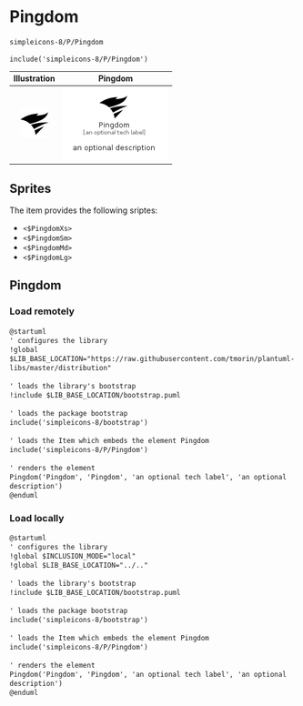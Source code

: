 # Pingdom


```text
simpleicons-8/P/Pingdom
```

```text
include('simpleicons-8/P/Pingdom')
```



| Illustration | Pingdom |
| :---: | :---: |
| ![illustration for Illustration](../../simpleicons-8/P/Pingdom.png) | ![illustration for Pingdom](../../simpleicons-8/P/Pingdom.Local.png) |



## Sprites
The item provides the following sriptes:

- `<$PingdomXs>`
- `<$PingdomSm>`
- `<$PingdomMd>`
- `<$PingdomLg>`





## Pingdom

### Load remotely
```plantuml
@startuml
' configures the library
!global $LIB_BASE_LOCATION="https://raw.githubusercontent.com/tmorin/plantuml-libs/master/distribution"

' loads the library's bootstrap
!include $LIB_BASE_LOCATION/bootstrap.puml

' loads the package bootstrap
include('simpleicons-8/bootstrap')

' loads the Item which embeds the element Pingdom
include('simpleicons-8/P/Pingdom')

' renders the element
Pingdom('Pingdom', 'Pingdom', 'an optional tech label', 'an optional description')
@enduml
```

### Load locally
```plantuml
@startuml
' configures the library
!global $INCLUSION_MODE="local"
!global $LIB_BASE_LOCATION="../.."

' loads the library's bootstrap
!include $LIB_BASE_LOCATION/bootstrap.puml

' loads the package bootstrap
include('simpleicons-8/bootstrap')

' loads the Item which embeds the element Pingdom
include('simpleicons-8/P/Pingdom')

' renders the element
Pingdom('Pingdom', 'Pingdom', 'an optional tech label', 'an optional description')
@enduml
```

